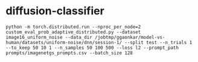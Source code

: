 # diffusion-classifier

`python -m torch.distributed.run --nproc_per_node=2 custom_eval_prob_adaptive_distributed.py --dataset image16_uniform_noise --data_dir /jobtmp/ggaonkar/model-vs-human/datasets/uniform-noise/dnn/session-1/ --split test --n_trials 1 --to_keep 50 10 1 --n_samples 50 100 500 --loss l2 --prompt_path prompts/imagenetgs_prompts.csv --batch_size 128`
